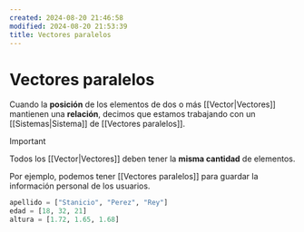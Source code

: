 ```yaml
---
created: 2024-08-20 21:46:58
modified: 2024-08-20 21:53:39
title: Vectores paralelos
---
```


# Vectores paralelos

Cuando la **posición** de los elementos de dos o más [[Vector|Vectores]] mantienen una **relación**, decimos que estamos trabajando con un [[Sistemas|Sistema]] de [[Vectores paralelos]].

> [!important]
> Todos los [[Vector|Vectores]] deben tener la **misma cantidad** de elementos.

Por ejemplo, podemos tener [[Vectores paralelos]] para guardar la información personal de los usuarios.

```python
apellido = ["Stanicio", "Perez", "Rey"]
edad = [18, 32, 21]
altura = [1.72, 1.65, 1.68]
```
